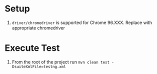 # Setup

1. `driver/chromedriver` is supported for Chrome 96.XXX. Replace with appropriate chromedriver

# Execute Test

1. From the root of the project run `mvn clean test -DsuiteXmlFile=testng.xml`
